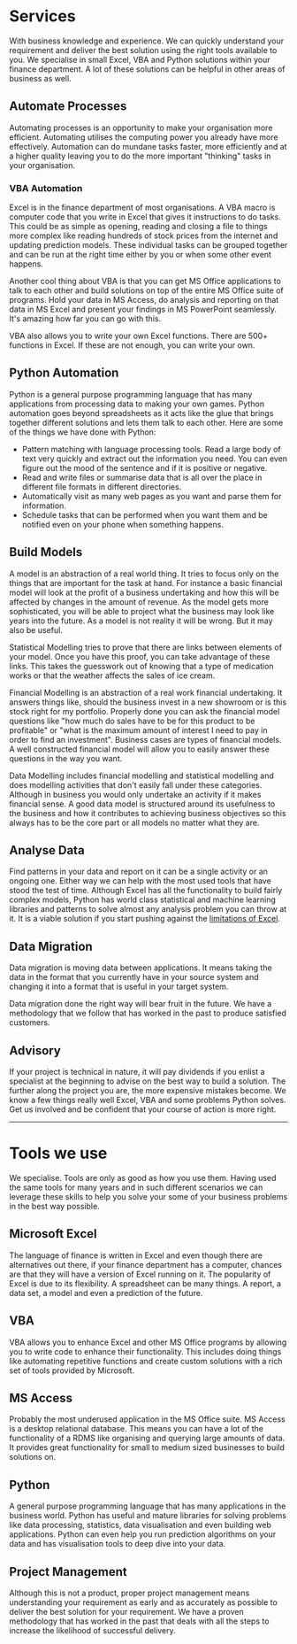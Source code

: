# Services

With business knowledge and experience. We can quickly understand your requirement and deliver the best solution using the right tools available to you. We specialise in small Excel, VBA and Python solutions within your finance department. A lot of these solutions can be helpful in other areas of business as well. 

## Automate Processes
Automating processes is an opportunity to make your organisation more efficient. Automating utilises the computing power you already have more effectively. Automation can do mundane tasks faster, more efficiently and at a higher quality leaving you to do the more important "thinking" tasks in your organisation. 

### VBA Automation
Excel is in the finance department of most organisations. A VBA macro is computer code that you write in Excel that gives it instructions to do tasks. This could be as simple as opening, reading and closing a file to things more complex like reading hundreds of stock prices from the internet and updating prediction models. These individual tasks can be grouped together and can be run at the right time either by you or when some other event happens. 

Another cool thing about VBA is that you can get MS Office applications to talk to each other and build solutions on top of the entire MS Office suite of programs. Hold your data in MS Access, do analysis and reporting on that data in MS Excel and present your findings in MS PowerPoint seamlessly. It's amazing how far you can go with this. 

VBA also allows you to write your own Excel functions. There are 500+ functions in Excel. If these are not enough, you can write your own. 

## Python Automation
Python is a general purpose programming language that has many applications from processing data to making your own games. Python automation goes beyond spreadsheets as it acts like the glue that brings together different solutions and lets them talk to each other. 
Here are some of the things we have done with Python:
 - Pattern matching with language processing tools. Read a large body of text very quickly and extract out the information you need. You can even figure out the mood of the sentence and if it is positive or negative. 
 - Read and write files or summarise data that is all over the place in different file formats in different directories.
 - Automatically visit as many web pages as you want and parse them for information. 
 - Schedule tasks that can be performed when you want them and be notified even on your phone when something happens. 

## Build Models
A model is an abstraction of a real world thing. It tries to focus only on the things that are important for the task at hand. For instance a basic financial model will look at the profit of a business undertaking and how this will be affected by changes in the amount of revenue. As the model gets more sophisticated, you will be able to project what the business may look like years into the future. As a model is not reality it will be wrong. But it may also be useful. 

Statistical Modelling tries to prove that there are links between elements of your model. Once you have this proof, you can take advantage of these links. This takes the guesswork out of knowing that a type of medication works or that the weather affects the sales of ice cream. 

Financial Modelling is an abstraction of a real work financial undertaking. It answers things like, should the business invest in a new showroom or is this stock right for my portfolio. Properly done you can ask the financial model questions like "how much do sales have to be for this product to be profitable" or "what is the maximum amount of interest I need to pay in order to find an investment". Business cases are types of financial models. A well constructed financial model will allow you to easily answer these questions in the way you want. 

Data Modelling includes financial modelling and statistical modelling and does modelling activities that don't easily fall under these categories. Although in business you would only undertake an activity if it makes financial sense. A good data model is structured around its usefulness to the business and how it contributes to achieving business objectives so this always has to be the core part or all models no matter what they are. 

## Analyse Data
Find patterns in your data and report on it can be a single activity or an ongoing one. Either way we can help with the most used tools that have stood the test of time. Although Excel has all the functionality to build fairly complex models, Python has world class statistical and machine learning libraries and patterns to solve almost any analysis problem you can throw at it. It is a viable solution if you start pushing against the [limitations of Excel](http://findingpatterns.co.uk/pandas-vs-excel-who-will-win.html). 

## Data Migration
Data migration is moving data between applications. It means taking the data in the format that you currently have in your source system and changing it into a format that is useful in your target system.

Data migration done the right way will bear fruit in the future. We have a methodology that we follow that has worked in the past to produce satisfied customers.

## Advisory
If your project is technical in nature, it will pay dividends if you enlist a specialist at the beginning to advise on the best way to build a solution. The further along the project you are, the more expensive mistakes become. We know a few things really well Excel, VBA and some problems Python solves. Get us involved and be confident that your course of action is more right.

---
# Tools we use

We specialise. Tools are only as good as how you use them. Having used the same tools for many years and in such different scenarios we can leverage these skills to help you solve your some of your business problems in the best way possible. 

## Microsoft Excel
The language of finance is written in Excel and even though there are alternatives out there, if your finance department has a computer, chances are that they will have a version of Excel running on it. The popularity of Excel is due to its flexibility. A spreadsheet can be many things. A report, a data set, a model and even a prediction of the future. 

## VBA
VBA allows you to enhance Excel and other MS Office programs by allowing you to write code to enhance their functionality. This includes doing things like automating repetitive functions and create custom solutions with a rich set of tools provided by Microsoft. 

## MS Access
Probably the most underused application in the MS Office suite. MS Access is a desktop relational database. This means you can have a lot of the functionality of a RDMS like organising and querying large amounts of data. It provides great functionality for small to medium sized businesses to build solutions on. 

## Python
A general purpose programming language that has many applications in the business world. Python has useful and mature libraries for solving problems like data processing, statistics, data visualisation and even building web applications. Python can even help you run prediction algorithms on your data and has visualisation tools to deep dive into your data. 

## Project Management
Although this is not a product, proper project management means understanding your requirement as early and as accurately as possible to deliver the best solution for your requirement. We have a proven methodology that has worked in the past that deals with all the steps to increase the likelihood of successful delivery.

<!--stackedit_data:
eyJoaXN0b3J5IjpbNjkxMTE5ODc1LC0yMDE5MTEyNzU3LDE3OD
Q3MTcxMjAsLTE4ODM0OTQwODUsLTY4Njk3NTczMCwtMTg0NDU2
NTA5NiwxMDU2Mjg1OTQ2LC03NDQyNDExOTAsMzc1MzgwMDcwLD
EzNzg3MjUxNDgsLTE0OTk1MTYxNDcsMzgxOTIwNTAwLDE1NDUx
MjY3MjUsLTY2NDg4NjczOCwtMTMzMzM3OTYyMSwtNzkwMTQ1MT
Y4LC0xMTcwOTM0NzY4LC0xNTcxMTEwOTg2LDExOTk4MTU4NDgs
LTE1MzEwMjg5ODJdfQ==
-->